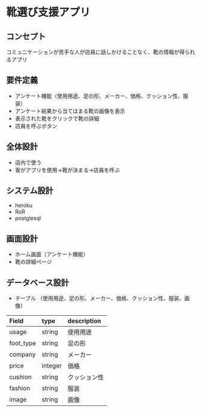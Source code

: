 # 靴選び支援アプリ
## コンセプト
コミュニケーションが苦手な人が店員に話しかけることなく、靴の情報が得られるアプリ
## 要件定義
- アンケート機能（使用用途、足の形、メーカー、価格、クッション性、服装）
- アンケート結果から当てはまる靴の画像を表示
- 表示された靴をクリックで靴の詳細
- 店員を呼ぶボタン
## 全体設計
- 店内で使う
- 客がアプリを使用→靴が決まる→店員を呼ぶ
## システム設計
- heroku
- RoR
- postglesql
## 画面設計
- ホーム画面（アンケート機能）
- 靴の詳細ページ
## データベース設計
- テーブル
（使用用途、足の形、メーカー、価格、クッション性、服装、画像）

| Field | type | description |
| :--- | :--- | :--- | 
| usage | string | 使用用途 |
| foot_type | string | 足の形 |
| company | string | メーカー |
| price | integer | 価格 |
| cushion | string | クッション性 |
| fashion | string | 服装 |
| image | string | 画像 |

